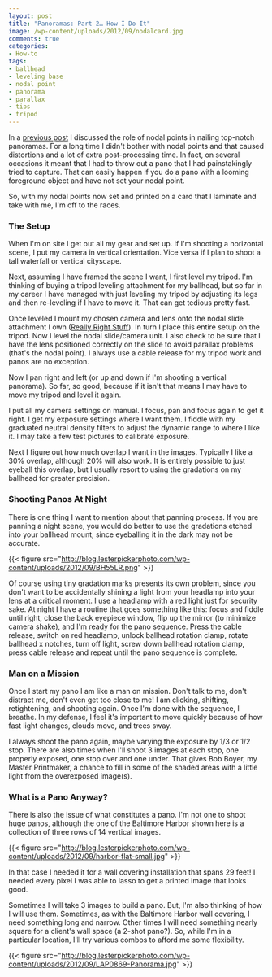 ```yaml
---
layout: post
title: "Panoramas: Part 2… How I Do It"
image: /wp-content/uploads/2012/09/nodalcard.jpg
comments: true
categories:
- How-to
tags:
- ballhead
- leveling base
- nodal point
- panorama
- parallax
- tips
- tripod
---
```

In a [previous post](http://blog.lesterpickerphoto.com/2012/08/21/panoramas-nail-your-nodal-points/) I discussed the role of nodal points in nailing top-notch panoramas. For a long time I didn't bother with nodal points and that caused distortions and a lot of extra post-processing time. In fact, on several occasions it meant that I had to throw out a pano that I had painstakingly tried to capture. That can easily happen if you do a pano with a looming foreground object and have not set your nodal point.

So, with my nodal points now set and printed on a card that I laminate and take with me, I'm off to the races.

<h3>The Setup</h3>
When I'm on site I get out all my gear and set up. If I'm shooting a horizontal scene, I put my camera in vertical orientation. Vice versa if I plan to shoot a tall waterfall or vertical cityscape.

Next, assuming I have framed the scene I want, I first level my tripod. I'm thinking of buying a tripod leveling attachment for my ballhead, but so far in my career I have managed with just leveling my tripod by adjusting its legs and then re-leveling if I have to move it. That can get tedious pretty fast.

Once leveled I mount my chosen camera and lens onto the nodal slide attachment I own (<a href="http://www.reallyrightstuff.com">Really Right Stuff</a>). In turn I place this entire setup on the tripod. Now I level the nodal slide/camera unit. I also check to be sure that I have the lens positioned correctly on the slide to avoid parallax problems (that's the nodal point). I always use a cable release for my tripod work and panos are no exception.

Now I pan right and left (or up and down if I'm shooting a vertical panorama). So far, so good, because if it isn't that means I may have to move my tripod and level it again.

I put all my camera settings on manual. I focus, pan and focus again to get it right. I get my exposure settings where I want them. I fiddle with my graduated neutral density filters to adjust the dynamic range to where I like it. I may take a few test pictures to calibrate exposure.

Next I figure out how much overlap I want in the images. Typically I like a 30% overlap, although 20% will also work. It is entirely possible to just eyeball this overlap, but I usually resort to using the gradations on my ballhead for greater precision.

<h3>Shooting Panos At Night</h3>
There is one thing I want to mention about that panning process. If you are panning a night scene, you would do better to use the gradations etched into your ballhead mount, since eyeballing it in the dark may not be accurate.

{{< figure src="http://blog.lesterpickerphoto.com/wp-content/uploads/2012/09/BH55LR.png" >}}

Of course using tiny gradation marks presents its own problem, since you don't want to be accidentally shining a light from your headlamp into your lens at a critical moment. I use a headlamp with a red light just for security sake. At night I have a routine that goes something like this: focus and fiddle until right, close the back eyepiece window, flip up the mirror (to minimize camera shake), and I'm ready for the pano sequence. Press the cable release, switch on red headlamp, unlock ballhead rotation clamp, rotate ballhead x notches, turn off light, screw down ballhead rotation clamp, press cable release and repeat until the pano sequence is complete.

<h3>Man on a Mission</h3>
Once I start my pano I am like a man on mission. Don't talk to me, don't distract me, don't even get too close to me! I am clicking, shifting, retightening, and shooting again. Once I'm done with the sequence, I breathe. In my defense, I feel it's important to move quickly because of how fast light changes, clouds move, and trees sway.

I always shoot the pano again, maybe varying the exposure by 1/3 or 1/2 stop. There are also times when I'll shoot 3 images at each stop, one properly exposed, one stop over and one under. That gives Bob Boyer, my Master Printmaker, a chance to fill in some of the shaded areas with a little light from the overexposed image(s).

<h3>What is a Pano Anyway?</h3>
There is also the issue of what constitutes a pano. I'm not one to shoot huge panos, although the one of the Baltimore Harbor shown here is a collection of three rows of 14 vertical images.

{{< figure src="http://blog.lesterpickerphoto.com/wp-content/uploads/2012/09/harbor-flat-small.jpg" >}}

In that case I needed it for a wall covering installation that spans 29 feet! I needed every pixel I was able to lasso to get a printed image that looks good. 

Sometimes I will take 3 images to build a pano. But, I'm also thinking of how I will use them. Sometimes, as with the Baltimore Harbor wall covering, I need something long and narrow. Other times I will need something nearly square for a client's wall space (a 2-shot pano?). So, while I'm in a particular location, I'll try various combos to afford me some flexibility.

{{< figure src="http://blog.lesterpickerphoto.com/wp-content/uploads/2012/09/LAP0869-Panorama.jpg" >}}
